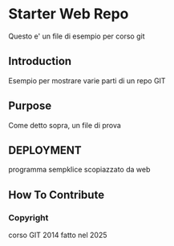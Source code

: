 # Starter Web Repo
Questo e' un file di esempio per corso git 
## Introduction
Esempio per mostrare varie parti di un repo GIT

## Purpose
Come detto sopra, un file di prova

## DEPLOYMENT
programma sempklice scopiazzato da web

## How To Contribute

### Copyright

corso GIT 2014 fatto nel 2025